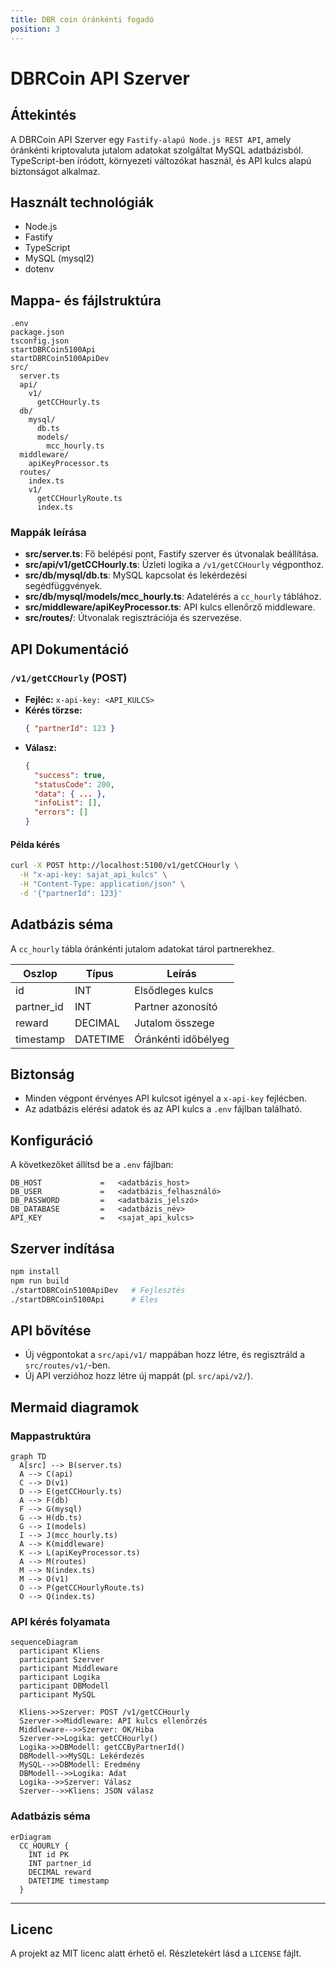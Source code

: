 ```yaml
---
title: DBR coin óránkénti fogadó
position: 3
---
```

# DBRCoin API Szerver

## Áttekintés

A DBRCoin API Szerver egy `Fastify-alapú Node.js REST API`, amely óránkénti kriptovaluta jutalom adatokat szolgáltat MySQL adatbázisból. TypeScript-ben íródott, környezeti változókat használ, és API kulcs alapú biztonságot alkalmaz.

## Használt technológiák

- Node.js
- Fastify
- TypeScript
- MySQL (mysql2)
- dotenv

## Mappa- és fájlstruktúra

```plaintext
.env
package.json
tsconfig.json
startDBRCoin5100Api
startDBRCoin5100ApiDev
src/
  server.ts
  api/
    v1/
      getCCHourly.ts
  db/
    mysql/
      db.ts
      models/
        mcc_hourly.ts
  middleware/
    apiKeyProcessor.ts
  routes/
    index.ts
    v1/
      getCCHourlyRoute.ts
      index.ts
```

### Mappák leírása

- **src/server.ts**: Fő belépési pont, Fastify szerver és útvonalak beállítása.
- **src/api/v1/getCCHourly.ts**: Üzleti logika a `/v1/getCCHourly` végponthoz.
- **src/db/mysql/db.ts**: MySQL kapcsolat és lekérdezési segédfüggvények.
- **src/db/mysql/models/mcc_hourly.ts**: Adatelérés a `cc_hourly` táblához.
- **src/middleware/apiKeyProcessor.ts**: API kulcs ellenőrző middleware.
- **src/routes/**: Útvonalak regisztrációja és szervezése.

## API Dokumentáció

### `/v1/getCCHourly` (POST)

- **Fejléc:** `x-api-key: <API_KULCS>`
- **Kérés törzse:**  
  ```json
  { "partnerId": 123 }
  ```
- **Válasz:**  
  ```json
  {
    "success": true,
    "statusCode": 200,
    "data": { ... },
    "infoList": [],
    "errors": []
  }
  ```

#### Példa kérés

```bash
curl -X POST http://localhost:5100/v1/getCCHourly \
  -H "x-api-key: sajat_api_kulcs" \
  -H "Content-Type: application/json" \
  -d '{"partnerId": 123}'
```

## Adatbázis séma

A `cc_hourly` tábla óránkénti jutalom adatokat tárol partnerekhez.

| Oszlop      | Típus    | Leírás                    |
|-------------|----------|---------------------------|
| id          | INT      | Elsődleges kulcs           |
| partner_id  | INT      | Partner azonosító          |
| reward      | DECIMAL  | Jutalom összege            |
| timestamp   | DATETIME | Óránkénti időbélyeg        |

## Biztonság

- Minden végpont érvényes API kulcsot igényel a `x-api-key` fejlécben.
- Az adatbázis elérési adatok és az API kulcs a `.env` fájlban található.

## Konfiguráció

A következőket állítsd be a `.env` fájlban:

```
DB_HOST             =   <adatbázis_host>
DB_USER             =   <adatbázis_felhasználó>
DB_PASSWORD         =   <adatbázis_jelszó>
DB_DATABASE         =   <adatbázis_név>
API_KEY             =   <sajat_api_kulcs>
```

## Szerver indítása

```bash
npm install
npm run build
./startDBRCoin5100ApiDev   # Fejlesztés
./startDBRCoin5100Api      # Éles
```

## API bővítése

- Új végpontokat a `src/api/v1/` mappában hozz létre, és regisztráld a `src/routes/v1/`-ben.
- Új API verzióhoz hozz létre új mappát (pl. `src/api/v2/`).

## Mermaid diagramok

### Mappastruktúra

```mermaid
graph TD
  A[src] --> B(server.ts)
  A --> C(api)
  C --> D(v1)
  D --> E(getCCHourly.ts)
  A --> F(db)
  F --> G(mysql)
  G --> H(db.ts)
  G --> I(models)
  I --> J(mcc_hourly.ts)
  A --> K(middleware)
  K --> L(apiKeyProcessor.ts)
  A --> M(routes)
  M --> N(index.ts)
  M --> O(v1)
  O --> P(getCCHourlyRoute.ts)
  O --> Q(index.ts)
```

### API kérés folyamata

```mermaid
sequenceDiagram
  participant Kliens
  participant Szerver
  participant Middleware
  participant Logika
  participant DBModell
  participant MySQL

  Kliens->>Szerver: POST /v1/getCCHourly
  Szerver->>Middleware: API kulcs ellenőrzés
  Middleware-->>Szerver: OK/Hiba
  Szerver->>Logika: getCCHourly()
  Logika->>DBModell: getCCByPartnerId()
  DBModell->>MySQL: Lekérdezés
  MySQL-->>DBModell: Eredmény
  DBModell-->>Logika: Adat
  Logika-->>Szerver: Válasz
  Szerver-->>Kliens: JSON válasz
```

### Adatbázis séma

```mermaid
erDiagram
  CC_HOURLY {
    INT id PK
    INT partner_id
    DECIMAL reward
    DATETIME timestamp
  }
```

---

## Licenc

A projekt az MIT licenc alatt érhető el. Részletekért lásd a `LICENSE` fájlt.
